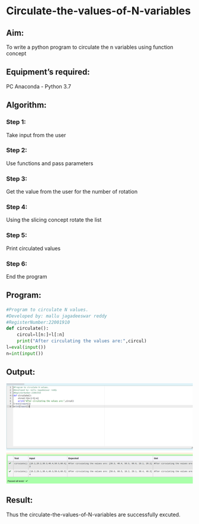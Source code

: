 # Circulate-the-values-of-N-variables
## Aim:
To write a python program to circulate the n variables using function concept
## Equipment’s required:
PC
Anaconda - Python 3.7
## Algorithm: 
### Step 1: 
Take input from the user
### Step 2: 
Use functions and pass parameters
### Step 3: 
Get the value from the user for the number of rotation
### Step 4: 
Using the slicing concept rotate the list

### Step 5:
Print circulated values 
### Step 6: 
End the program
## Program:
```python
#Program to circulate N values.
#Developed by: mallu jagadeeswar reddy
#RegisterNumber:22001910
def circulate():
    circul=l[n:]+l[:n]
    print("After circulating the values are:",circul)
l=eval(input())
n=int(input())
```

## Output:
![MODEL](/circulate_output.png)

## Result:
Thus the circulate-the-values-of-N-variables are successfully excuted.
